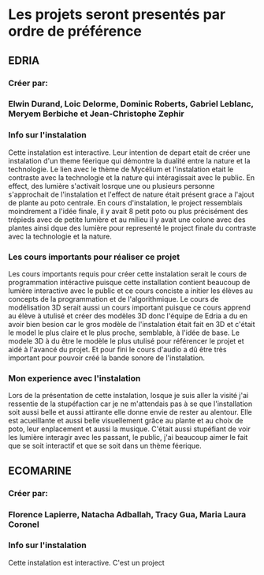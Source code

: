# Les projets seront presentés par ordre de préférence 
## EDRIA
### Créer par:
### Elwin Durand, Loic Delorme, Dominic Roberts, Gabriel Leblanc, Meryem Berbiche et Jean-Christophe Zephir
### Info sur l'instalation 
Cette instalation est interactive. Leur intention de depart etait de créer une instalation d'un theme féerique qui démontre la dualité entre la nature et la technologie. Le lien avec le thème de Mycélium et l'instalation etait le contraste avec la technologie et la nature qui intéragissait avec le public. En effect, des lumière s'activait losrque une ou plusieurs personne s'approchait de l'instalation et l'effect de nature était présent grace a l'ajout de plante au poto centrale. En cours d'instalation, le project ressemblais moindrement a l'idée finale, il y avait 8 petit poto ou plus précisément des trépieds avec de petite lumière et au milieu il y avait une colone avec des plantes ainsi dque des lumière pour representé le project finale du contraste avec la technologie et la nature.
### Les cours importants pour réaliser ce projet
Les cours importants requis pour créer cette instalation serait le cours de programmation intéractive puisque cette installation contient beaucoup de lumière interactive avec le public et ce cours conciste a initier les élèves au concepts de la programmation et de l'algorithmique. Le cours de modélisation 3D serait aussi un cours important puisque ce cours apprend au élève à utulisé et créer des modèles 3D donc l'équipe de Edria a du en avoir bien besion car le gros modèle de l'instalation était fait en 3D et c'était le model le plus claire et le plus proche, semblable, à l'idée de base. Le modele 3D à du être le modèle le plus utulisé pour référencer le projet et aidé à l'avancé du projet. Et pour fini le cours d'audio a dû être très important pour pouvoir créé la bande sonore de l'instalation. 
### Mon experience avec l'instalation 
Lors de la présentation de cette instalation, losque je suis aller la visité j'ai ressentie de la stupéfaction car je ne m'attendais pas à se que l'installation soit aussi belle et aussi attirante elle donne envie de rester au alentour. Elle est acueillante et aussi belle visuellement grâce au plante et au choix de poto, leur enplacement et aussi la musique. C'était aussi stupéfiant de voir les lumière interagir avec les passant, le public, j'ai beaucoup aimer le fait que se soit interactif et que se soit dans un thème féerique.

## ECOMARINE
### Créer par:
### Florence Lapierre, Natacha Adballah, Tracy Gua, Maria Laura Coronel
### Info sur l'instalation
Cette instalation est interactive. C'est un project 
